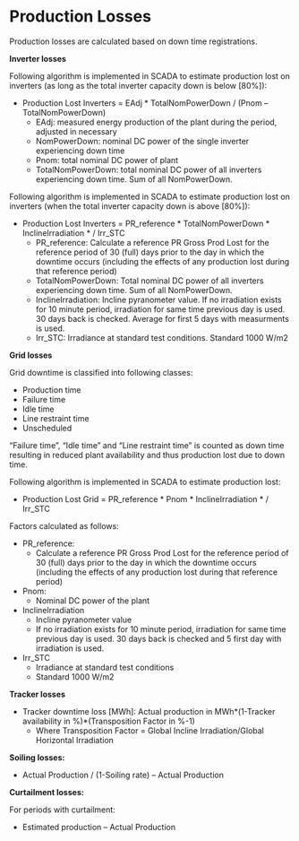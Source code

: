 # Production Losses

Production losses are calculated based on down time registrations.

__Inverter losses__

Following algorithm is implemented in SCADA to estimate production lost on inverters (as long as the total inverter capacity down is below [80%]):

* Production Lost Inverters = EAdj * TotalNomPowerDown / (Pnom – TotalNomPowerDown)
    * EAdj: measured energy production of the plant during the period, adjusted in necessary
    * NomPowerDown: nominal DC power of the single inverter experiencing down time
    * Pnom: total nominal DC power of plant
    * TotalNomPowerDown: total nominal DC power of all inverters experiencing down time. Sum of all NomPowerDown.

Following algorithm is implemented in SCADA to estimate production lost on inverters (when the total inverter capacity down is above [80%]):

* Production Lost Inverters = PR_reference * TotalNomPowerDown * InclineIrradiation * / Irr_STC
    * PR_reference: Calculate a reference PR Gross Prod Lost for the reference period of 30 (full) days prior to the day in which the downtime occurs (including the effects of any production lost during that reference period)
    * TotalNomPowerDown: Total nominal DC power of all inverters experiencing down time. Sum of all NomPowerDown.
    * InclineIrradiation: Incline pyranometer value. If no irradiation exists for 10 minute period, irradiation for same time previous day is used. 30 days back is checked. Average for first 5 days with measurments is used.
    * Irr_STC: Irradiance at standard test conditions. Standard 1000 W/m2

__Grid losses__

Grid downtime is classified into following classes:

* Production time
* Failure time
* Idle time
* Line restraint time
* Unscheduled

“Failure time”, “Idle time” and “Line restraint time” is counted as down time resulting in reduced plant availability and thus production lost due to down time.

Following algorithm is implemented in SCADA to estimate production lost:

* Production Lost Grid = PR_reference * Pnom * InclineIrradiation * / Irr_STC

Factors calculated as follows:

* PR_reference:
    * Calculate a reference PR Gross Prod Lost for the reference period of 30 (full) days prior to the day in which the downtime occurs (including the effects of any production lost during that reference period)
* Pnom:
    * Nominal DC power of the plant
* InclineIrradiation
    * Incline pyranometer value 
    * If no irradiation exists for 10 minute period, irradiation for same time previous day is used. 30 days back is checked and 5 first day with irradiation is used.
* Irr_STC
    * Irradiance at standard test conditions
    * Standard 1000 W/m2

__Tracker losses__

* Tracker downtime loss [MWh]: Actual production in MWh*(1-Tracker availability in %)*(Transposition Factor in %-1)
    * Where Transposition Factor = Global Incline Irradiation/Global Horizontal Irradiation

__Soiling losses:__

* Actual Production / (1-Soiling rate) – Actual Production

__Curtailment losses:__

For periods with curtailment:

* Estimated production – Actual Production
